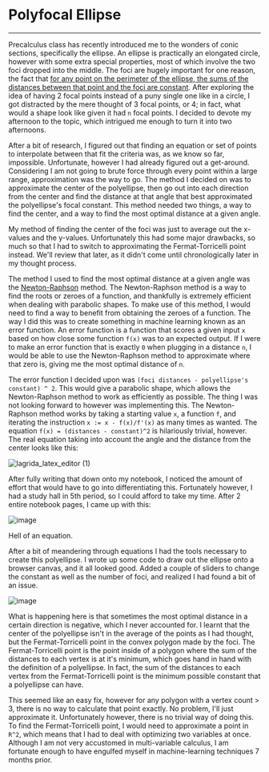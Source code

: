 # Polyfocal Ellipse
***
Precalculus class has recently introduced me to the wonders of conic sections, specifically the ellipse. An ellipse is practically an elongated circle, however with some extra special properties, most of which involve the two foci dropped into the middle. The foci are hugely important for one reason, the fact that [for any point on the perimeter of the ellipse, the sums of the distances between that point and the foci are constant](https://en.wikipedia.org/wiki/Ellipse#Definition_as_locus_of_points). After exploring the idea of having 2 focal points instead of a puny single one like in a circle, I got distracted by the mere thought of 3 focal points, or 4; in fact, what would a shape look like given it had `n` focal points. I decided to devote my afternoon to the topic, which intrigued me enough to turn it into two afternoons.

After a bit of research, I figured out that finding an equation or set of points to interpolate between that fit the criteria was, as we know so far, impossible. Unfortunate, however I had already figured out a get-around. Considering I am not going to brute force through every point within a large range, approximation was the way to go. The method I decided on was to approximate the center of the polyellipse, then go out into each direction from the center and find the distance at that angle that best approximated the polyellipse's focal constant. This method needed two things, a way to find the center, and a way to find the most optimal distance at a given angle.

My method of finding the center of the foci was just to average out the x-values and the y-values. Unfortunately this had some major drawbacks, so much so that I had to switch to approximating the Fermat-Torricelli point instead. We'll review that later, as it didn't come until chronologically later in my thought process.

The method I used to find the most optimal distance at a given angle was the [Newton-Raphson](https://en.wikipedia.org/wiki/Newton%27s_method) method. The Newton-Raphson method is a way to find the roots or zeroes of a function, and thankfully is extremely efficient when dealing with parabolic shapes. To make use of this method, I would need to find a way to benefit from obtaining the zeroes of a function. The way I did this was to create something in machine learning known as an error function. An error function is a function that scores a given input `x` based on how close some function `f(x)` was to an expected output. If I were to make an error function that is exactly `0` when plugging in a distance `n`, I would be able to use the Newton-Raphson method to approximate where that zero is, giving me the most optimal distance of `n`.

The error function I decided upon was `(foci distances - polyellipse's constant) ^ 2`. This would give a parabolic shape, which allows the Newton-Raphson method to work as efficiently as possible. The thing I was not looking forward to however was implementing this. The Newton-Raphson method works by taking a starting value `x`, a function `f`, and iterating the instruction `x := x - f(x)/f'(x)` as many times as wanted. The equation `f(x) = (distances - constant)^2` is hilariously trivial, however. The real equation taking into account the angle and the distance from the center looks like this:

![lagrida_latex_editor (1)](https://user-images.githubusercontent.com/42986319/162105319-b90982d7-61f4-44b3-82f3-eec4dae8452a.png)

After fully writing that down onto my notebook, I noticed the amount of effort that would have to go into differentiating this. Fortunately however, I had a study hall in 5th period, so I could afford to take my time. After 2 entire notebook pages, I came up with this:

![image](https://user-images.githubusercontent.com/42986319/162106203-bc6130cd-60e8-4f93-b4b8-17cbba16052c.png)

Hell of an equation.

After a bit of meandering through equations I had the tools necessary to create this polyellipse. I wrote up some code to draw out the ellipse onto a browser canvas, and it all looked good. Added a couple of sliders to change the constant as well as the number of foci, and realized I had found a bit of an issue.

![image](https://user-images.githubusercontent.com/42986319/162106881-47b52f09-586c-4429-8623-33531604af32.png)

What is happening here is that sometimes the most optimal distance in a certain direction is negative, which I never accounted for. I learnt that the center of the polyellipse isn't in the average of the points as I had thought, but the Fermat-Torricelli point in the convex polygon made by the foci. The Fermat-Torricelli point is the point inside of a polygon where the sum of the distances to each vertex is at it's minimum, which goes hand in hand with the definition of a polyellipse. In fact, the sum of the distances to each vertex from the Fermat-Torricelli point is the minimum possible constant that a polyellipse can have.

This seemed like an easy fix, however for any polygon with a vertex count > 3, there is no way to calculate that point exactly. No problem, I'll just approximate it. Unfortunately however, there is no trivial way of doing this. To find the Fermat-Torricelli point, I would need to approximate a point in `R^2`, which means that I had to deal with optimizing two variables at once. Although I am not very accustomed in multi-variable calculus, I am fortunate enough to have engulfed myself in machine-learning techniques 7 months prior.
